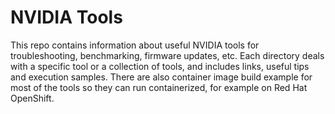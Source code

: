 # NVIDIA Tools

This repo contains information about useful NVIDIA tools for troubleshooting, benchmarking, firmware updates, etc.
Each directory deals with a specific tool or a collection of tools, and includes links, useful tips and execution samples.
There are also container image build example for most of the tools so they can run containerized, for example on Red Hat OpenShift.
